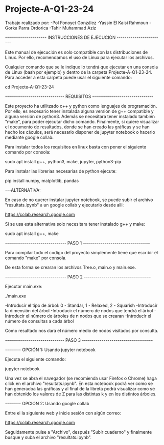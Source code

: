# Projecte-A-Q1-23-24

Trabajo realizado por:
-Pol Fonoyet González
-Yassin El Kaisi Rahmoun
-Gorka Parra Ordorica
-Tahir Muhammad Aziz


--------------------- INSTRUCCIONES DE EJECUCIÓN ------------------------

Este manual de ejecución es solo compatible con las distribuciones de 
Linux. Por ello, recomendamos el uso de Linux para ejecutar los archivos. 

Cualquier comando que se le indique lo tendrá que ejecutar en una consola
de Linux (bash por ejemplo) y dentro de la carpeta Projecte-A-Q1-23-24.
Para acceder a esta carpeta puede usar el siguiente comando:

cd Projecte-A-Q1-23-24

------------------------------ REQUISITOS -------------------------------

Este proyecto ha utilitzado c++ y python como lenguajes de programación. 
Por ello, es necesario tener instalada alguna versión de g++ compatible y 
alguna versión de python3. Además se necesitara tener instalado también 
"make", para poder ejecutar dicho comando. Finalmente, si quiere 
visualizar el documento de resultados, donde se han creado las gráficas y
se han hecho los cáculos, será necesario disponer de jupyter notebook o 
hacerlo mediante google collab.

Para instalar todos los requisitos en linux basta con poner el siguiente
comando por consola:

sudo apt install g++, python3, make, jupyter, python3-pip

Para instalar las librerias necesarias de python ejecute:

pip install numpy, matplotlib, pandas

---ALTERNATIVA:

En caso de no querer instalar jupyter notebook, se puede subir el archivo 
"resultats.ipynb" a un google collab y ejecutarlo desde alli:

https://colab.research.google.com

Si se usa esta alternativa solo necesitara tener instalado g++ y make:

sudo apt install g++, make

------------------------------- PASO 1 ----------------------------------

Para compilar todo el codigo del proyecto simplemente tiene que escribir 
el comando "make" por consola.

De esta forma se crearan los archivos Tree.o, main.o y main.exe.

------------------------------- PASO 2 ---------------------------------- 

Ejecutar main.exe:

./main.exe

-Introducir el tipo de árbol: 0 - Standar, 1 - Relaxed, 2 - Squarish
-Introducir la dimensión del árbol
-Introducir el número de nodos que tendrá el árbol
-Introducir el número de árboles de n nodos que se crearan
-Introducir el número de consultas a cada árbol

Como resultado nos dará el número medio de nodos visitados por consulta.

------------------------------ PASO 3 ------------------------------------

-------- OPCIÓN 1: Usando jupyter notebook 

Ejecuta el siguiente comando:

jupyter notebook 

Una vez se abra el navegador (se recomienda usar Firefox o Chrome) haga
click en el archivo "resultats.ipynb". En esta notebook podrá ver como se 
han generadoa las gráficas y al final de la libreta podrá visualizar como 
se han obtenido los valores de Z para las distintas k y en los distintos 
árboles.

-------- OPCIÓN 2: Usando google collab

Entre el la siguiente web y inicie sesión con algún correo:

https://colab.research.google.com

Seguidamente pulse a "Archivo", después "Subir cuaderno" y finalmente 
busque y suba el archivo "resultats.ipynb".


